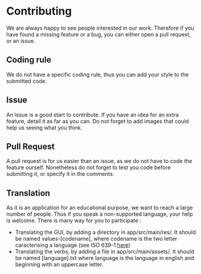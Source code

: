 # Contributing
We are always happy to see people interested in our work. Therefore if you have found a missing feature or a bug, you can either open a pull request, or an issue.

## Coding rule
We do not have a specific coding rule, thus you can add your style to the submitted code.

## Issue
An issue is a good start to contribute. If you have an idea for an extra feature, detail it as far as you can. Do not forget to add images that could help us seeing what you think.

## Pull Request
A pull request is for us easier than an issue, as we do not have to code the feature ourself. Nonetheless do not forget to test you code before submitting it, or specify it in the comments.

## Translation
As it is an application for an educational purpose, we want to reach a large number of people. Thus if you speak a non-supported language, your help is welcome. There is many way for you to participate :
- Translating the GUI, by adding a directory in app/src/main/res/. It should be named values-[codename], where codename is the two letter caracterising a language (see ISO 639-1 [here](https://www.loc.gov/standards/iso639-2/php/code_list.php))
- Translating the verbs, by adding a file in app/src/main/assets/. It should be named [language].txt where language is the language in english and beginning with an uppercase letter.
